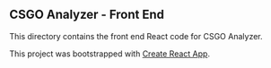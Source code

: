 ## CSGO Analyzer - Front End

This directory contains the front end React code for CSGO Analyzer.

This project was bootstrapped with [Create React App](https://github.com/facebook/create-react-app).
